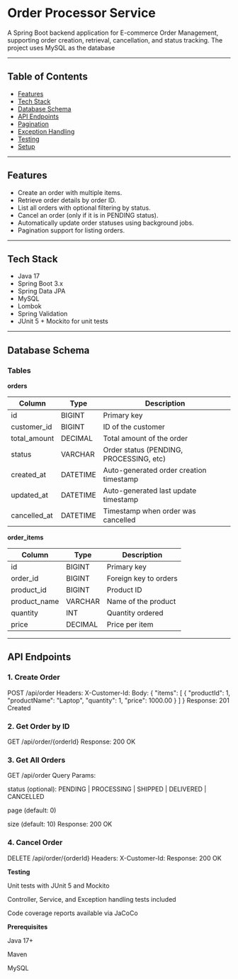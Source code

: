 # Order Processor Service

A Spring Boot backend application for E-commerce Order Management, supporting order creation, retrieval, cancellation, and status tracking. The project uses MySQL as the database

---

## Table of Contents

- [Features](#features)  
- [Tech Stack](#tech-stack)  
- [Database Schema](#database-schema)  
- [API Endpoints](#api-endpoints)  
- [Pagination](#pagination)  
- [Exception Handling](#exception-handling)   
- [Testing](#testing)  
- [Setup](#setup)  

---

## Features

- Create an order with multiple items.  
- Retrieve order details by order ID.  
- List all orders with optional filtering by status.  
- Cancel an order (only if it is in PENDING status).  
- Automatically update order statuses using background jobs.  
- Pagination support for listing orders.   

---

## Tech Stack

- Java 17  
- Spring Boot 3.x  
- Spring Data JPA  
- MySQL  
- Lombok  
- Spring Validation   
- JUnit 5 + Mockito for unit tests  

---

## Database Schema

### Tables

**orders**

| Column       | Type     | Description                             |
| ------------ | -------- | --------------------------------------- |
| id           | BIGINT   | Primary key                             |
| customer_id  | BIGINT   | ID of the customer                       |
| total_amount | DECIMAL  | Total amount of the order               |
| status       | VARCHAR  | Order status (PENDING, PROCESSING, etc)|
| created_at   | DATETIME | Auto-generated order creation timestamp |
| updated_at   | DATETIME | Auto-generated last update timestamp    |
| cancelled_at | DATETIME | Timestamp when order was cancelled       |

**order_items**

| Column       | Type    | Description                  |
| ------------ | ------- | ---------------------------- |
| id           | BIGINT  | Primary key                 |
| order_id     | BIGINT  | Foreign key to orders       |
| product_id   | BIGINT  | Product ID                  |
| product_name | VARCHAR | Name of the product         |
| quantity     | INT     | Quantity ordered            |
| price        | DECIMAL | Price per item              |

---

## API Endpoints
### 1. Create Order

POST /api/order
Headers: X-Customer-Id: <customerId>
Body:
{
"items": [
{ "productId": 1, "productName": "Laptop", "quantity": 1, "price": 1000.00 }
]
}
Response: 201 Created

### 2. Get Order by ID
GET /api/order/{orderId}
Response: 200 OK

### 3. Get All Orders

GET /api/order
Query Params:

status (optional): PENDING | PROCESSING | SHIPPED | DELIVERED | CANCELLED

page (default: 0)

size (default: 10)
Response: 200 OK

### 4. Cancel Order
DELETE /api/order/{orderId}
Headers: X-Customer-Id: <customerId>
Response: 200 OK

**Testing**

Unit tests with JUnit 5 and Mockito

Controller, Service, and Exception handling tests included

Code coverage reports available via JaCoCo

**Prerequisites**

Java 17+

Maven

MySQL


